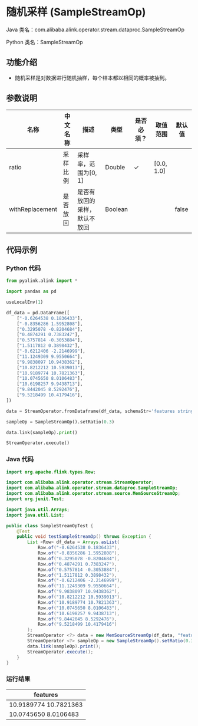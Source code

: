 # 随机采样 (SampleStreamOp)
Java 类名：com.alibaba.alink.operator.stream.dataproc.SampleStreamOp

Python 类名：SampleStreamOp


## 功能介绍

- 随机采样是对数据进行随机抽样，每个样本都以相同的概率被抽到。

## 参数说明

| 名称 | 中文名称 | 描述 | 类型 | 是否必须？ | 取值范围 | 默认值 |
| --- | --- | --- | --- | --- | --- | --- |
| ratio | 采样比例 | 采样率，范围为[0, 1] | Double | ✓ | [0.0, 1.0] |  |
| withReplacement | 是否放回 | 是否有放回的采样，默认不放回 | Boolean |  |  | false |



## 代码示例
### Python 代码
```python
from pyalink.alink import *

import pandas as pd

useLocalEnv(1)

df_data = pd.DataFrame([
    ["-0.6264538 0.1836433"],
    ["-0.8356286 1.5952808"],
    ["0.3295078 -0.8204684"],
    ["0.4874291 0.7383247"],
    ["0.5757814 -0.3053884"],
    ["1.5117812 0.3898432"],
    ["-0.6212406 -2.2146999"],
    ["11.1249309 9.9550664"],
    ["9.9838097 10.9438362"],
    ["10.8212212 10.5939013"],
    ["10.9189774 10.7821363"],
    ["10.0745650 8.0106483"],
    ["10.6198257 9.9438713"],
    ["9.8442045 8.5292476"],
    ["9.5218499 10.4179416"],
])

data = StreamOperator.fromDataframe(df_data, schemaStr='features string')

sampleOp = SampleStreamOp().setRatio(0.3)

data.link(sampleOp).print()

StreamOperator.execute()
```
### Java 代码
```java
import org.apache.flink.types.Row;

import com.alibaba.alink.operator.stream.StreamOperator;
import com.alibaba.alink.operator.stream.dataproc.SampleStreamOp;
import com.alibaba.alink.operator.stream.source.MemSourceStreamOp;
import org.junit.Test;

import java.util.Arrays;
import java.util.List;

public class SampleStreamOpTest {
	@Test
	public void testSampleStreamOp() throws Exception {
		List <Row> df_data = Arrays.asList(
			Row.of("-0.6264538 0.1836433"),
			Row.of("-0.8356286 1.5952808"),
			Row.of("0.3295078 -0.8204684"),
			Row.of("0.4874291 0.7383247"),
			Row.of("0.5757814 -0.3053884"),
			Row.of("1.5117812 0.3898432"),
			Row.of("-0.6212406 -2.2146999"),
			Row.of("11.1249309 9.9550664"),
			Row.of("9.9838097 10.9438362"),
			Row.of("10.8212212 10.5939013"),
			Row.of("10.9189774 10.7821363"),
			Row.of("10.0745650 8.0106483"),
			Row.of("10.6198257 9.9438713"),
			Row.of("9.8442045 8.5292476"),
			Row.of("9.5218499 10.4179416")
		);
		StreamOperator <?> data = new MemSourceStreamOp(df_data, "features string");
		StreamOperator <?> sampleOp = new SampleStreamOp().setRatio(0.3);
		data.link(sampleOp).print();
		StreamOperator.execute();
	}
}
```

### 运行结果

|features|
|---|
|10.9189774 10.7821363|
|10.0745650 8.0106483|



